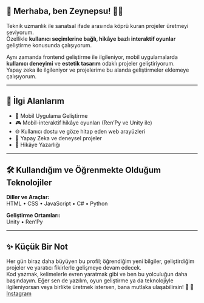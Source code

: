 ## 🌸 Merhaba, ben Zeynepsu! 👩‍💻  

Teknik uzmanlık ile sanatsal ifade arasında köprü kuran projeler üretmeyi seviyorum.  
Özellikle **kullanıcı seçimlerine bağlı, hikâye bazlı interaktif oyunlar** geliştirme konusunda çalışıyorum.

Aynı zamanda frontend geliştirme ile ilgileniyor, mobil uygulamalarda **kullanıcı deneyimi** ve **estetik tasarım** odaklı projeler geliştiriyorum.  
Yapay zeka ile ilgileniyor ve projelerime bu alanda geliştirmeler eklemeye çalışıyorum.

---

## 🚀 İlgi Alanlarım  

- 📱 Mobil Uygulama Geliştirme  
- 🎮 Mobil-interaktif hikâye oyunları (Ren’Py ve Unity ile)  
- 🌐 Kullanıcı dostu ve göze hitap eden web arayüzleri  
- 🤖 Yapay Zeka ve deneysel projeler  
- 📜 Hikâye Yazarlığı  

---

## 🛠️ Kullandığım ve Öğrenmekte Olduğum Teknolojiler  

**Diller ve Araçlar:**  
HTML • CSS • JavaScript • C# • Python  

**Geliştirme Ortamları:**  
Unity • Ren’Py  

---

## ✨ Küçük Bir Not  

Her gün biraz daha büyüyen bu profil; öğrendiğim yeni bilgiler, geliştirdiğim projeler ve yaratıcı fikirlerle gelişmeye devam edecek.  
Kod yazmak, kelimelerle evren yaratmak gibi ve ben bu yolculuğun daha başındayım.
Eğer sen de yazılım, oyun geliştirme ya da teknolojiyle ilgileniyorsan veya birlikte üretmek istersen, bana mutlaka ulaşabilirsin! 🌸
🦥 [Instagram](https://www.instagram.com/zeynepsumil?igsh=eWVnaHpuMmxkODAy)
